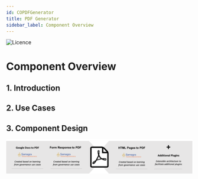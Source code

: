 ```yaml
---
id: COPDFGenerator
title: PDF Generator
sidebar_label: Component Overview
---
```


![Licence](https://img.shields.io/badge/Licence-MIT-blue.svg)
# Component Overview

## 1. Introduction


## 2. Use Cases


## 3. Component Design


![alt-text](../img/pdfgenerator.png)
